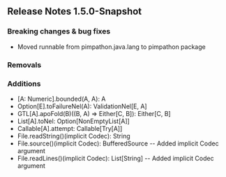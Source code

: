 ## Release Notes 1.5.0-Snapshot

### Breaking changes & bug fixes
+ Moved runnable from pimpathon.java.lang to pimpathon package

### Removals

### Additions
+ [A: Numeric].bounded(A, A): A
+ Option[E].toFailureNel(A): ValidationNel[E, A]
+ GTL[A].apoFold(B)((B, A) ⇒ Either[C, B]): Either[C, B]
+ List[A].toNel: Option[NonEmptyList[A]]
+ Callable[A].attempt: Callable[Try[A]]
+ File.readString()(implicit Codec): String
+ File.source()(implicit Codec): BufferedSource  -- Added implicit Codec argument
+ File.readLines()(implicit Codec): List[String] -- Added implicit Codec argument